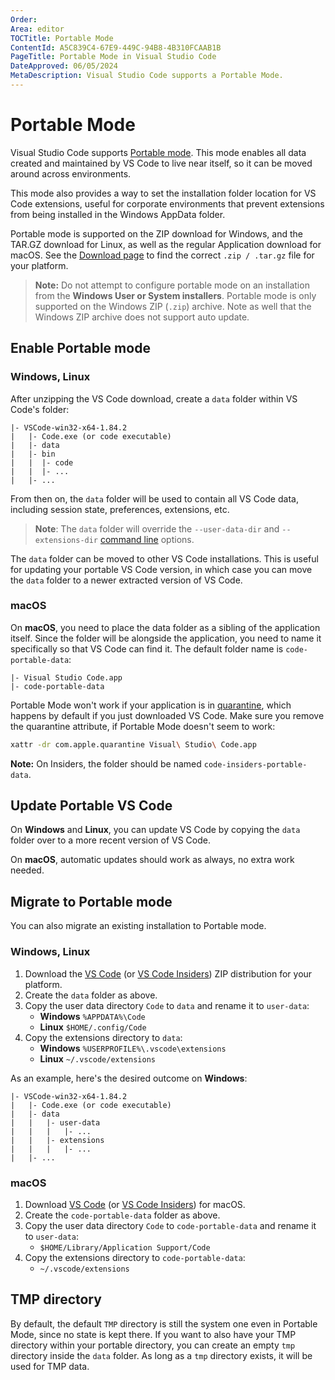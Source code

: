 ```yaml
---
Order:
Area: editor
TOCTitle: Portable Mode
ContentId: A5C839C4-67E9-449C-94B8-4B310FCAAB1B
PageTitle: Portable Mode in Visual Studio Code
DateApproved: 06/05/2024
MetaDescription: Visual Studio Code supports a Portable Mode.
---
```

# Portable Mode

Visual Studio Code supports [Portable mode](https://en.wikipedia.org/wiki/Portable_application). This mode enables all data created and maintained by VS Code to live near itself, so it can be moved around across environments.

This mode also provides a way to set the installation folder location for VS Code extensions, useful for corporate environments that prevent extensions from being installed in the Windows AppData folder.

Portable mode is supported on the ZIP download for Windows, and the TAR.GZ download for Linux, as well as the regular Application download for macOS. See the [Download page](/download) to find the correct `.zip / .tar.gz` file for your platform.

> **Note:** Do not attempt to configure portable mode on an installation from the **Windows User or System installers**. Portable mode is only supported on the Windows ZIP (`.zip`) archive. Note as well that the Windows ZIP archive does not support auto update.

## Enable Portable mode

### Windows, Linux

After unzipping the VS Code download, create a `data` folder within VS Code's folder:

```
|- VSCode-win32-x64-1.84.2
|   |- Code.exe (or code executable)
|   |- data
|   |- bin
|   |  |- code
|   |  |- ...
|   |- ...
```

From then on, the `data` folder will be used to contain all VS Code data, including session state, preferences, extensions, etc.

>**Note**: The `data` folder will override the `--user-data-dir` and `--extensions-dir` [command line](/docs/editor/command-line.md#advanced-cli-options) options.

The `data` folder can be moved to other VS Code installations. This is useful for updating your portable VS Code version, in which case you can move the `data` folder to a newer extracted version of VS Code.

### macOS

On **macOS**, you need to place the data folder as a sibling of the application itself. Since the folder will be alongside the application, you need to name it specifically so that VS Code can find it. The default folder name is `code-portable-data`:

```
|- Visual Studio Code.app
|- code-portable-data
```

Portable Mode won't work if your application is in [quarantine](https://apple.stackexchange.com/a/104875), which happens by default if you just downloaded VS Code. Make sure you remove the quarantine attribute, if Portable Mode doesn't seem to work:

```bash
xattr -dr com.apple.quarantine Visual\ Studio\ Code.app
```

**Note:** On Insiders, the folder should be named `code-insiders-portable-data`.

## Update Portable VS Code

On **Windows** and **Linux**, you can update VS Code by copying the `data` folder over to a more recent version of VS Code.

On **macOS**, automatic updates should work as always, no extra work needed.

## Migrate to Portable mode

You can also migrate an existing installation to Portable mode.

### Windows, Linux

1. Download the [VS Code](/download) (or [VS Code Insiders](/insiders)) ZIP distribution for your platform.
2. Create the `data` folder as above.
3. Copy the user data directory `Code` to `data` and rename it to `user-data`:
    * **Windows** `%APPDATA%\Code`
    * **Linux** `$HOME/.config/Code`
4. Copy the extensions directory to `data`:
    * **Windows** `%USERPROFILE%\.vscode\extensions`
    * **Linux** `~/.vscode/extensions`

As an example, here's the desired outcome on **Windows**:

```
|- VSCode-win32-x64-1.84.2
|   |- Code.exe (or code executable)
|   |- data
|   |   |- user-data
|   |   |   |- ...
|   |   |- extensions
|   |   |   |- ...
|   |- ...
```

### macOS

1. Download [VS Code](/download) (or [VS Code Insiders](/insiders)) for macOS.
2. Create the `code-portable-data` folder as above.
3. Copy the user data directory `Code` to `code-portable-data` and rename it to `user-data`:
    * `$HOME/Library/Application Support/Code`
4. Copy the extensions directory to `code-portable-data`:
    * `~/.vscode/extensions`

## TMP directory

By default, the default `TMP` directory is still the system one even in Portable Mode, since no state is kept there. If you want to also have your TMP directory within your portable directory, you can create an empty `tmp` directory inside the `data` folder. As long as a `tmp` directory exists, it will be used for TMP data.
